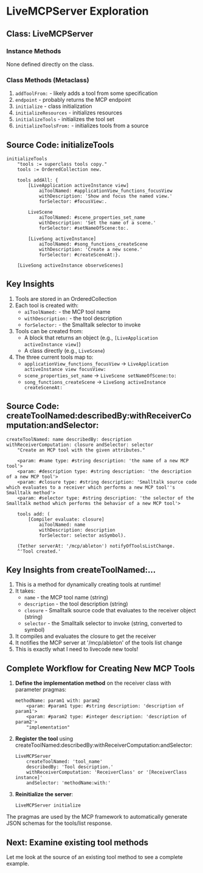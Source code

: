 # LiveMCPServer Exploration

## Class: LiveMCPServer

### Instance Methods
None defined directly on the class.

### Class Methods (Metaclass)
1. `addToolFrom:` - likely adds a tool from some specification
2. `endpoint` - probably returns the MCP endpoint
3. `initialize` - class initialization
4. `initializeResources` - initializes resources
5. `initializeTools` - initializes the tool set
6. `initializeToolsFrom:` - initializes tools from a source

## Source Code: initializeTools

```smalltalk
initializeTools
	"tools := superclass tools copy."
	tools := OrderedCollection new.
	
	tools addAll: {
		[LiveApplication activeInstance view]
			aiToolNamed: #applicationView_functions_focusView
			withDescription: 'Show and focus the named view.'
			forSelector: #focusView:.
		
		LiveScene
			aiToolNamed: #scene_properties_set_name
			withDescription: 'Set the name of a scene.'
			forSelector: #setNameOfScene:to:.
		
		[LiveSong activeInstance]
			aiToolNamed: #song_functions_createScene
			withDescription: 'Create a new scene.'
			forSelector: #createSceneAt:}.
	
	[LiveSong activeInstance observeScenes]
```

## Key Insights
1. Tools are stored in an OrderedCollection
2. Each tool is created with:
   - `aiToolNamed:` - the MCP tool name
   - `withDescription:` - the tool description
   - `forSelector:` - the Smalltalk selector to invoke
3. Tools can be created from:
   - A block that returns an object (e.g., `[LiveApplication activeInstance view]`)
   - A class directly (e.g., `LiveScene`)
4. The three current tools map to:
   - `applicationView_functions_focusView` → `LiveApplication activeInstance view focusView:`
   - `scene_properties_set_name` → `LiveScene setNameOfScene:to:`
   - `song_functions_createScene` → `LiveSong activeInstance createSceneAt:`


## Source Code: createToolNamed:describedBy:withReceiverComputation:andSelector:

```smalltalk
createToolNamed: name describedBy: description withReceiverComputation: closure andSelector: selector
	"Create an MCP tool with the given attributes."
	
	<param: #name type: #string description: 'the name of a new MCP tool'>
	<param: #description type: #string description: 'the description of a new MCP tool'>
	<param: #closure type: #string description: 'Smalltalk source code which evaluates to a receiver which performs a new MCP tool''s Smalltalk method'>
	<param: #selector type: #string description: 'the selector of the Smalltalk method which performs the behavior of a new MCP tool'>
	
	tools add: (
		[Compiler evaluate: closure]
			aiToolNamed: name
			withDescription: description
			forSelector: selector asSymbol).
	
	(Tether serverAt: '/mcp/ableton') notifyOfToolsListChange.
	^'Tool created.'
```

## Key Insights from createToolNamed:...
1. This is a method for dynamically creating tools at runtime!
2. It takes:
   - `name` - the MCP tool name (string)
   - `description` - the tool description (string)
   - `closure` - Smalltalk source code that evaluates to the receiver object (string)
   - `selector` - the Smalltalk selector to invoke (string, converted to symbol)
3. It compiles and evaluates the closure to get the receiver
4. It notifies the MCP server at '/mcp/ableton' of the tools list change
5. This is exactly what I need to livecode new tools!


## Complete Workflow for Creating New MCP Tools

1. **Define the implementation method** on the receiver class with parameter pragmas:
   ```smalltalk
   methodName: param1 with: param2
       <param: #param1 type: #string description: 'description of param1'>
       <param: #param2 type: #integer description: 'description of param2'>
       "implementation"
   ```

2. **Register the tool** using createToolNamed:describedBy:withReceiverComputation:andSelector:
   ```smalltalk
   LiveMCPServer 
       createToolNamed: 'tool_name'
       describedBy: 'Tool description.'
       withReceiverComputation: 'ReceiverClass' or '[ReceiverClass instance]'
       andSelector: 'methodName:with:'
   ```

3. **Reinitialize the server**:
   ```smalltalk
   LiveMCPServer initialize
   ```

The pragmas are used by the MCP framework to automatically generate JSON schemas for the tools/list response.

## Next: Examine existing tool methods
Let me look at the source of an existing tool method to see a complete example.
